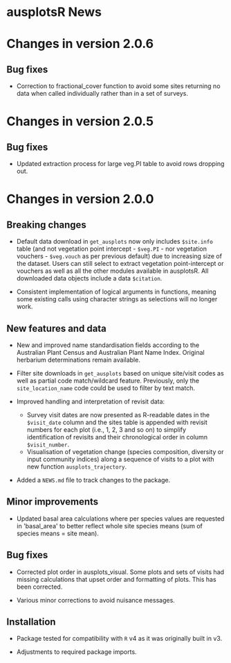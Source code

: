 # ausplotsR News

# Changes in version 2.0.6

## Bug fixes

* Correction to fractional_cover function to avoid some sites returning no data when called individually rather than in a set of surveys.

# Changes in version 2.0.5

## Bug fixes

* Updated extraction process for large veg.PI table to avoid rows dropping out.

# Changes in version 2.0.0

## Breaking changes

* Default data download in `get_ausplots` now only includes `$site.info` table (and not vegetation point intercept - `$veg.PI` - nor vegetation vouchers - `$veg.vouch` as per previous default) due to increasing size of the dataset. Users can still select to extract vegetation point-intercept or vouchers as well as all the other modules available in ausplotsR. All downloaded data objects include a data `$citation`.

* Consistent implementation of logical arguments in functions, meaning some existing calls using character strings as selections will no longer work. 

## New features and data

* New and improved name standardisation fields according to the Australian Plant Census and Australian Plant Name Index. Original herbarium determinations remain available.

* Filter site downloads in `get_ausplots` based on unique site/visit codes as well as partial code match/wildcard feature. Previously, only the `site_location_name` code could be used to filter by text match.

* Improved handling and interpretation of revisit data:
  * Survey visit dates are now presented as R-readable dates in the `$visit_date` column and the sites table is appended with revisit numbers for each plot (i.e., 1, 2, 3 and so on) to simplify identification of revisits and their chronological order in column `$visit_number`.
  * Visualisation of vegetation change (species composition, diversity or input community indices) along a sequence of visits to a plot with new function `ausplots_trajectory`.

* Added a `NEWS.md` file to track changes to the package.

## Minor improvements

* Updated basal area calculations where per species values are requested in 'basal_area' to better reflect whole site species means (sum of species means = site mean).

## Bug fixes

* Corrected plot order in ausplots_visual. Some plots and sets of visits had missing calculations that upset order and formatting of plots. This has been corrected.

* Various minor corrections to avoid nuisance messages.

## Installation

* Package tested for compatibility with `R` v4 as it was originally built in v3.

* Adjustments to required package imports.